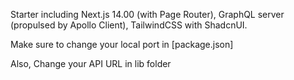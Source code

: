 Starter including Next.js 14.00 (with Page Router), GraphQL server (propulsed by Apollo Client), TailwindCSS with ShadcnUI.

Make sure to change your local port in [package.json]

Also, Change your API URL in lib folder
